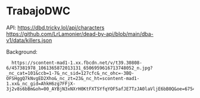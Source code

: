 # TrabajoDWC
API:  https://dbd.tricky.lol/api/characters <br>
      https://github.com/LrLamonier/dead-by-api/blob/main/dba-v1/data/killers.json

Background: 

      https://scontent-mad1-1.xx.fbcdn.net/v/t39.30808-6/457381978_1061365872013131_6506959616713748052_n.jpg?_nc_cat=101&ccb=1-7&_nc_sid=127cfc&_nc_ohc=-3BQ-OFSHggQ7kNvgED2Xho&_nc_zt=23&_nc_ht=scontent-mad1-1.xx&_nc_gid=AhkH6zg7FFjX-3j2v8s6bBm&oh=00_AYBjN3xNXrH0KtFXTSYfqYOF5afJE7TzJA0laVljE6bB0Q&oe=6754EB0A
      

